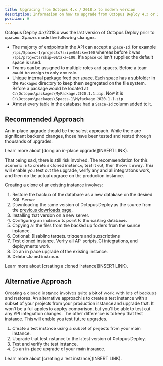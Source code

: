 ```yaml
---
title: Upgrading from Octopus 4.x / 2018.x to modern version
description: Information on how to upgrade from Octopus Deploy 4.x or 2018.x to a modern version
position: 9
---
```


Octopus Deploy 4.x/2018.x was the last version of Octopus Deploy prior to spaces.  Spaces made the following changes:

- The majority of endpoints in the API can accept a `Space-Id`, for example `/api/Spaces-1/projects?skip=0&take=100` whereas before it was `/api/projects?skip=0&take=100`.  If a `Space-Id` isn't supplied the default space is used.
- Teams can be assigned to multiple roles and spaces.  Before a team could be assign to only one role.
- Unique internal package feed per space.  Each space has a subfolder in the `Packages` directory to keep them segregated on the file system.  Before a package would be located at `C:\Octopus\packages\MyPackage.2020.1.1.zip`.  Now it is `C:\Octopus\packages\Spaces-1\MyPackage.2020.1.1.zip`
- Almost every table in the database had a `Space-Id` column added to it.

## Recommended Approach

An in-place upgrade should be the safest approach.  While there are significant backend changes, those have been tested and rested through thousands of upgrades.  

Learn more about [doing an in-place upgrade](INSERT LINK).

That being said, there is still risk involved.  The recommendation for this scenario is to create a cloned instance, test it out, then throw it away.  This will enable you test out the upgrade, verify any and all integrations work, and then do the actual upgrade on the production instance.

Creating a clone of an existing instance involves:

1. Restore the backup of the database as a new database on the desired SQL Server.  
2. Downloading the same version of Octopus Deploy as the source from the [previous downloads page](https://octopus.com/downloads).
3. Installing that version on a new server.
4. Configuring an instance to point to the existing database.
5. Copying all the files from the backed up folders from the source instance.
6. Optional: Disabling targets, triggers and subscriptions
7. Test cloned instance.  Verify all API scripts, CI integrations, and deployments work.
8. Do an in place upgrade of the existing instance.
9. Delete cloned instance.

Learn more about [creating a cloned instance](INSERT LINK).

## Alternative Approach

Creating a cloned instance involves quite a bit of work, with lots of backups and restores.  An alternative approach is to create a test instance with a subset of your projects from your production instance and upgrade that.  It won't be a full apples to apples comparison, but you'll be able to test out any API integration changes.  The other difference is to keep that test instance.  This will enable you test future upgrades.

1. Create a test instance using a subset of projects from your main instance.
2. Upgrade that test instance to the latest version of Octopus Deploy.
3. Test and verify the test instance.  
4. Do an in-place upgrade of your main instance.

Learn more about [creating a test instance](INSERT LINK).